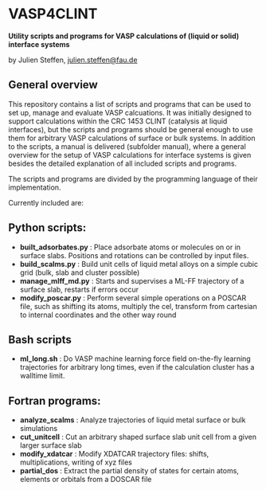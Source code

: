# VASP4CLINT
**Utility scripts and programs for VASP calculations of (liquid or solid) interface systems**

by Julien Steffen, julien.steffen@fau.de

## General overview

This repository contains a list of scripts and programs that can be used to set up, manage and evaluate VASP
calcuations. It was initially designed to support calculations within the CRC 1453 CLINT (catalysis at liquid
interfaces), but the scripts and programs should be general enough to use them for arbitrary VASP calculations
of surface or bulk systems.
In addition to the scripts, a manual is delivered (subfolder manual), where a general overview for the setup
of VASP calculations for interface systems is given besides the detailed explanation of all included scripts and programs.

The scripts and programs are divided by the programming language of their implementation.

Currently included are:

## Python scripts:

 - **built_adsorbates.py** : Place adsorbate atoms or molecules on or in surface slabs. Positions and rotations can be controlled by input files.
 - **build_scalms.py** :  Build unit cells of liquid metal alloys on a simple cubic grid (bulk, slab and cluster possible)
 - **manage_mlff_md.py** : Starts and supervises a ML-FF trajectory of a surface slab, restarts if errors occur
 - **modify_poscar.py** : Perform several simple operations on a POSCAR file, such as shifting its atoms, multiply the cel, transform from cartesian to internal coordinates and the other way round

## Bash scripts

 - **ml_long.sh** : Do VASP machine learning force field on-the-fly learning trajectories for arbitrary long times, even if the calculation cluster has a walltime limit.

## Fortran programs:

 - **analyze_scalms** : Analyze trajectories of liquid metal surface or bulk simulations
 - **cut_unitcell** : Cut an arbitrary shaped surface slab unit cell from a given larger surface slab
 - **modify_xdatcar** : Modify XDATCAR trajectory files: shifts, multiplications, writing of xyz files
 - **partial_dos** : Extract the partial density of states for certain atoms, elements or orbitals from a DOSCAR file
 
